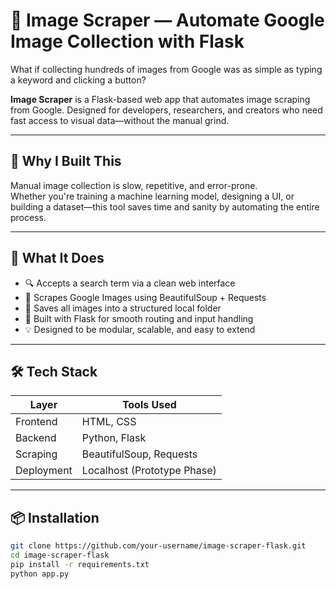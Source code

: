 # 📸 Image Scraper — Automate Google Image Collection with Flask

What if collecting hundreds of images from Google was as simple as typing a keyword and clicking a button?

**Image Scraper** is a Flask-based web app that automates image scraping from Google. Designed for developers, researchers, and creators who need fast access to visual data—without the manual grind.

---

## 🚀 Why I Built This

Manual image collection is slow, repetitive, and error-prone.  
Whether you're training a machine learning model, designing a UI, or building a dataset—this tool saves time and sanity by automating the entire process.

---

## 🧠 What It Does

- 🔍 Accepts a search term via a clean web interface  
- 📡 Scrapes Google Images using BeautifulSoup + Requests  
- 📁 Saves all images into a structured local folder  
- 🧼 Built with Flask for smooth routing and input handling  
- 💡 Designed to be modular, scalable, and easy to extend

---

## 🛠️ Tech Stack

| Layer        | Tools Used                      |
|--------------|----------------------------------|
| Frontend     | HTML, CSS                        |
| Backend      | Python, Flask                    |
| Scraping     | BeautifulSoup, Requests          |
| Deployment   | Localhost (Prototype Phase)      |

---

## 📦 Installation

```bash
git clone https://github.com/your-username/image-scraper-flask.git
cd image-scraper-flask
pip install -r requirements.txt
python app.py
